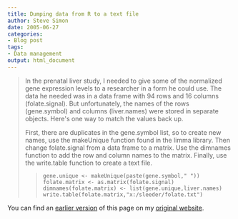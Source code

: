 ```yaml
---
title: Dumping data from R to a text file
author: Steve Simon
date: 2005-06-27
categories:
- Blog post
tags:
- Data management
output: html_document
---
```

> In the prenatal liver study, I needed to give some of the normalized
> gene expression levels to a researcher in a form he could use. The
> data he needed was in a data frame with 94 rows and 16 columns
> (folate.signal). But unfortunately, the names of the rows
> (gene.symbol) and columns (liver.names) were stored in separate
> objects. Here\'s one way to match the values back up.
>
> First, there are duplicates in the gene.symbol list, so to create new
> names, use the makeUnique function found in the limma library. Then
> change folate.signal from a data frame to a matrix. Use the dimnames
> function to add the row and column names to the matrix. Finally, use
> the write.table function to create a text file.
>
> > `gene.unique <- makeUnique(paste(gene.symbol," "))             folate.matrix <- as.matrix(folate.signal)             dimnames(folate.matrix) <- list(gene.unique,liver.names)             write.table(folate.matrix,"x:/sleeder/folate.txt")`

You can find an [earlier version][sim1] of this page on my [original website][sim2].


[sim1]: http://www.pmean.com/05/DumpingData.html
[sim2]: http://www.pmean.com/original_site.html
